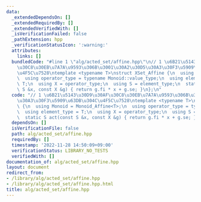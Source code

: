 ```yaml
---
data:
  _extendedDependsOn: []
  _extendedRequiredBy: []
  _extendedVerifiedWith: []
  _isVerificationFailed: false
  _pathExtension: hpp
  _verificationStatusIcon: ':warning:'
  attributes:
    links: []
  bundledCode: "#line 1 \"alg/acted_set/affine.hpp\"\n// 1 \u6B21\u5143\u30D9\u30AF\
    \u30C8\u30EB\u7A7A\u9593\u306B\u3001\u30A2\u30D5\u30A3\u30F3\u5909\u63DB\u304C\
    \u4F5C\u7528\ntemplate <typename T>\nstruct XSet_Affine {\n  using Monoid = Monoid_Affine<T>;\n\
    \  using operator_type = typename Monoid::value_type;\n  using element_type =\
    \ T;\n  using X = operator_type;\n  using S = element_type;\n  static S act(const\
    \ S &x, const X &g) { return g.fi * x + g.se; }\n};\n"
  code: "// 1 \u6B21\u5143\u30D9\u30AF\u30C8\u30EB\u7A7A\u9593\u306B\u3001\u30A2\u30D5\
    \u30A3\u30F3\u5909\u63DB\u304C\u4F5C\u7528\ntemplate <typename T>\nstruct XSet_Affine\
    \ {\n  using Monoid = Monoid_Affine<T>;\n  using operator_type = typename Monoid::value_type;\n\
    \  using element_type = T;\n  using X = operator_type;\n  using S = element_type;\n\
    \  static S act(const S &x, const X &g) { return g.fi * x + g.se; }\n};\n"
  dependsOn: []
  isVerificationFile: false
  path: alg/acted_set/affine.hpp
  requiredBy: []
  timestamp: '2022-11-28 14:50:09+09:00'
  verificationStatus: LIBRARY_NO_TESTS
  verifiedWith: []
documentation_of: alg/acted_set/affine.hpp
layout: document
redirect_from:
- /library/alg/acted_set/affine.hpp
- /library/alg/acted_set/affine.hpp.html
title: alg/acted_set/affine.hpp
---
```

